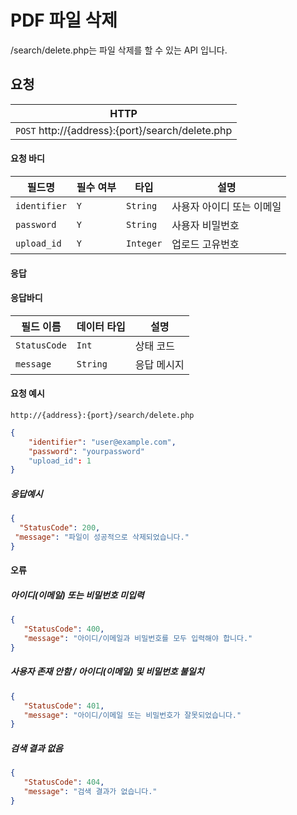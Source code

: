 
# PDF 파일 삭제
/search/delete.php는 파일 삭제를 할 수 있는 API 입니다.

## 요청
|HTTP|
|--|
| `POST` http://{address}:{port}/search/delete.php |

#### 요청 바디

| 필드명        | 필수 여부 | 타입    | 설명                           |
|---------------|-----------|---------|--------------------------------|
| `identifier`  | `Y`       | `String`| 사용자 아이디 또는 이메일        |
| `password`    | `Y`       | `String`| 사용자 비밀번호                 |
| `upload_id`     | `Y`       | `Integer`| 업로드 고유번호                 |

#### 응답

#### 응답바디
|필드 이름|데이터 타입|설명|
|--|--|--|
|`StatusCode`|`Int`|상태 코드|
|`message`|`String`|응답 메시지|

#### 요청 예시
```url
http://{address}:{port}/search/delete.php
```
```json
{
    "identifier": "user@example.com",
    "password": "yourpassword"
    "upload_id": 1
}
```

##### 응답예시
```JSON
{
  "StatusCode": 200,
 "message": "파일이 성공적으로 삭제되었습니다."
}
```

#### 오류
##### 아이디(이메일) 또는 비밀번호 미입력
```JSON
{
   "StatusCode": 400,
   "message": "아이디/이메일과 비밀번호를 모두 입력해야 합니다."
}
```

##### 사용자 존재 안함 / 아이디(이메일) 및 비밀번호 불일치
```JSON
{
   "StatusCode": 401,
   "message": "아이디/이메일 또는 비밀번호가 잘못되었습니다."
}
```

##### 검색 결과 없음
```JSON
{
   "StatusCode": 404,
   "message": "검색 결과가 없습니다."
}
```
